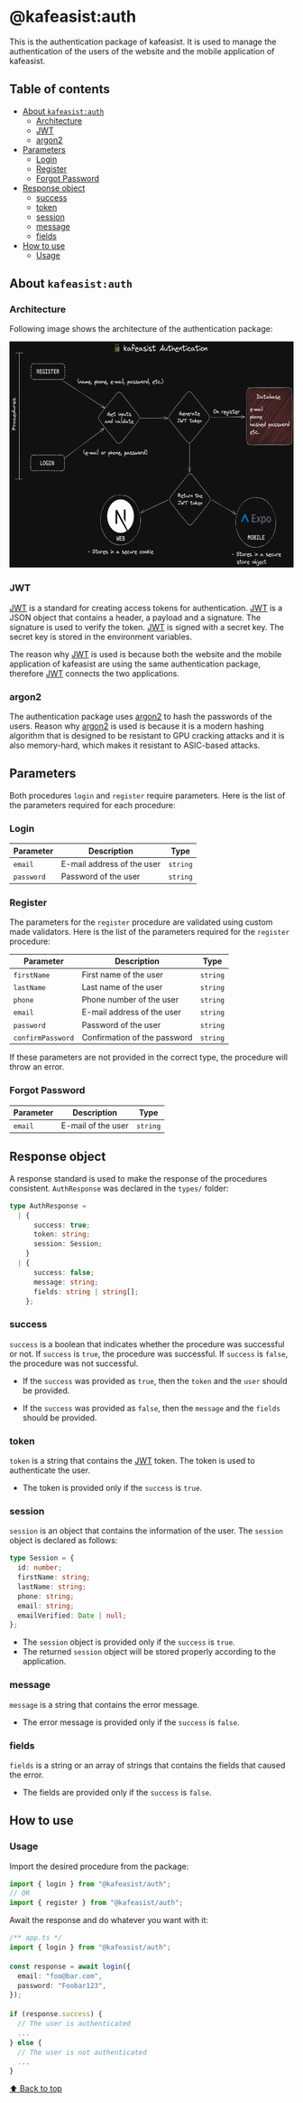 # @kafeasist:auth

This is the authentication package of kafeasist. It is used to manage the authentication of the users of the website and the mobile application of kafeasist.

## Table of contents

- [About `kafeasist:auth`](#about-kafeasistauth)
  - [Architecture](#architecture)
  - [JWT](#jwt)
  - [argon2](#argon2)
- [Parameters](#parameters)
  - [Login](#login)
  - [Register](#register)
  - [Forgot Password](#forgot-password)
- [Response object](#response-object)
  - [success](#success)
  - [token](#token)
  - [session](#session)
  - [message](#message)
  - [fields](#fields)
- [How to use](#how-to-use)
  - [Usage](#usage)

## About `kafeasist:auth`

### Architecture

Following image shows the architecture of the authentication package:

<p align="center">
	<img src="./assets/authentication.png" alt="Architecture" height=400>
</p>

### JWT

[JWT](https://jwt.io/) is a standard for creating access tokens for authentication. [JWT](https://jwt.io/) is a JSON object that contains a header, a payload and a signature. The signature is used to verify the token. [JWT](https://jwt.io/) is signed with a secret key. The secret key is stored in the environment variables.

The reason why [JWT](https://jwt.io/) is used is because both the website and the mobile application of kafeasist are using the same authentication package, therefore [JWT](https://jwt.io/) connects the two applications.

### argon2

The authentication package uses [argon2](https://www.npmjs.com/package/argon2) to hash the passwords of the users. Reason why [argon2](https://www.npmjs.com/package/argon2) is used is because it is a modern hashing algorithm that is designed to be resistant to GPU cracking attacks and it is also memory-hard, which makes it resistant to ASIC-based attacks.

## Parameters

Both procedures `login` and `register` require parameters. Here is the list of the parameters required for each procedure:

### Login

| Parameter  | Description                | Type     |
| ---------- | -------------------------- | -------- |
| `email`    | E-mail address of the user | `string` |
| `password` | Password of the user       | `string` |

### Register

The parameters for the `register` procedure are validated using custom made validators. Here is the list of the parameters required for the `register` procedure:

| Parameter         | Description                  | Type     |
| ----------------- | ---------------------------- | -------- |
| `firstName`       | First name of the user       | `string` |
| `lastName`        | Last name of the user        | `string` |
| `phone`           | Phone number of the user     | `string` |
| `email`           | E-mail address of the user   | `string` |
| `password`        | Password of the user         | `string` |
| `confirmPassword` | Confirmation of the password | `string` |

If these parameters are not provided in the correct type, the procedure will throw an error.

### Forgot Password

| Parameter | Description        | Type     |
| --------- | ------------------ | -------- |
| `email`   | E-mail of the user | `string` |

## Response object

A response standard is used to make the response of the procedures consistent. `AuthResponse` was declared in the `types/` folder:

```typescript
type AuthResponse =
  | {
      success: true;
      token: string;
      session: Session;
    }
  | {
      success: false;
      message: string;
      fields: string | string[];
    };
```

### success

`success` is a boolean that indicates whether the procedure was successful or not. If `success` is `true`, the procedure was successful. If `success` is `false`, the procedure was not successful.

- If the `success` was provided as `true`, then the `token` and the `user` should be provided.

- If the `success` was provided as `false`, then the `message` and the `fields` should be provided.

### token

`token` is a string that contains the [JWT](https://jwt.io/) token. The token is used to authenticate the user.

- The token is provided only if the `success` is `true`.

### session

`session` is an object that contains the information of the user. The `session` object is declared as follows:

```typescript
type Session = {
  id: number;
  firstName: string;
  lastName: string;
  phone: string;
  email: string;
  emailVerified: Date | null;
};
```

- The `session` object is provided only if the `success` is `true`.
- The returned `session` object will be stored properly according to the application.

### message

`message` is a string that contains the error message.

- The error message is provided only if the `success` is `false`.

### fields

`fields` is a string or an array of strings that contains the fields that caused the error.

- The fields are provided only if the `success` is `false`.

## How to use

### Usage

Import the desired procedure from the package:

```typescript
import { login } from "@kafeasist/auth";
// OR
import { register } from "@kafeasist/auth";
```

Await the response and do whatever you want with it:

```typescript
/** app.ts */
import { login } from "@kafeasist/auth";

const response = await login({
  email: "foo@bar.com",
  password: "Foobar123",
});

if (response.success) {
  // The user is authenticated
  ...
} else {
  // The user is not authenticated
  ...
}
```

[⬆ Back to top](#table-of-contents)
